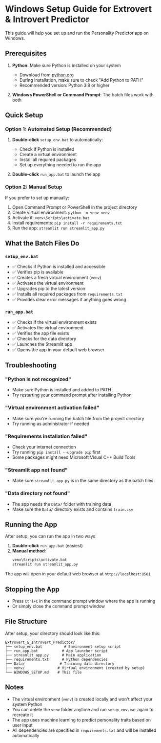 # Windows Setup Guide for Extrovert & Introvert Predictor

This guide will help you set up and run the Personality Predictor app on Windows.

## Prerequisites

1. **Python**: Make sure Python is installed on your system
   - Download from [python.org](https://python.org)
   - During installation, make sure to check "Add Python to PATH"
   - Recommended version: Python 3.8 or higher

2. **Windows PowerShell or Command Prompt**: The batch files work with both

## Quick Setup

### Option 1: Automated Setup (Recommended)

1. **Double-click** `setup_env.bat` to automatically:
   - Check if Python is installed
   - Create a virtual environment
   - Install all required packages
   - Set up everything needed to run the app

2. **Double-click** `run_app.bat` to launch the app

### Option 2: Manual Setup

If you prefer to set up manually:

1. Open Command Prompt or PowerShell in the project directory
2. Create virtual environment: `python -m venv venv`
3. Activate it: `venv\Scripts\activate.bat`
4. Install requirements: `pip install -r requirements.txt`
5. Run the app: `streamlit run streamlit_app.py`

## What the Batch Files Do

### `setup_env.bat`
- ✅ Checks if Python is installed and accessible
- ✅ Verifies pip is available
- ✅ Creates a fresh virtual environment (`venv`)
- ✅ Activates the virtual environment
- ✅ Upgrades pip to the latest version
- ✅ Installs all required packages from `requirements.txt`
- ✅ Provides clear error messages if anything goes wrong

### `run_app.bat`
- ✅ Checks if the virtual environment exists
- ✅ Activates the virtual environment
- ✅ Verifies the app file exists
- ✅ Checks for the data directory
- ✅ Launches the Streamlit app
- ✅ Opens the app in your default web browser

## Troubleshooting

### "Python is not recognized"
- Make sure Python is installed and added to PATH
- Try restarting your command prompt after installing Python

### "Virtual environment activation failed"
- Make sure you're running the batch file from the project directory
- Try running as administrator if needed

### "Requirements installation failed"
- Check your internet connection
- Try running `pip install --upgrade pip` first
- Some packages might need Microsoft Visual C++ Build Tools

### "Streamlit app not found"
- Make sure `streamlit_app.py` is in the same directory as the batch files

### "Data directory not found"
- The app needs the `Data/` folder with training data
- Make sure the `Data/` directory exists and contains `train.csv`

## Running the App

After setup, you can run the app in two ways:

1. **Double-click** `run_app.bat` (easiest)
2. **Manual method**:
   ```cmd
   venv\Scripts\activate.bat
   streamlit run streamlit_app.py
   ```

The app will open in your default web browser at `http://localhost:8501`

## Stopping the App

- Press `Ctrl+C` in the command prompt window where the app is running
- Or simply close the command prompt window

## File Structure

After setup, your directory should look like this:
```
Extrovert_&_Introvert_Predictor/
├── setup_env.bat          # Environment setup script
├── run_app.bat           # App launcher script
├── streamlit_app.py      # Main application
├── requirements.txt      # Python dependencies
├── Data/                # Training data directory
├── venv/               # Virtual environment (created by setup)
└── WINDOWS_SETUP.md    # This file
```

## Notes

- The virtual environment (`venv`) is created locally and won't affect your system Python
- You can delete the `venv` folder anytime and run `setup_env.bat` again to recreate it
- The app uses machine learning to predict personality traits based on user input
- All dependencies are specified in `requirements.txt` and will be installed automatically 